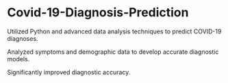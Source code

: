# Covid-19-Diagnosis-Prediction

 Utilized Python and advanced data analysis techniques to predict COVID-19 diagnoses.
 
 Analyzed symptoms and demographic data to develop accurate diagnostic models.
 
 Significantly improved diagnostic accuracy.
